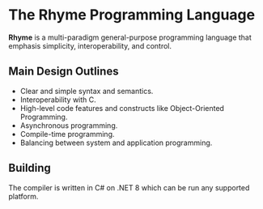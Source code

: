# The Rhyme Programming Language
**Rhyme** is a multi-paradigm general-purpose programming language that emphasis simplicity, interoperability, and control.

## Main Design Outlines
- Clear and simple syntax and semantics.
- Interoperability with C.
- High-level code features and constructs like Object-Oriented Programming.
- Asynchronous programming.
- Compile-time programming.
- Balancing between system and application programming.

## Building
The compiler is written in C# on .NET 8 which can be run any supported platform.